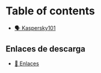 # Table of contents

* [🗣 Kaspersky101](README.md)

## Enlaces de descarga

* [🔗 Enlaces](enlaces-de-descarga/enlaces.md)
